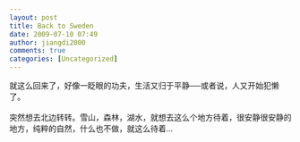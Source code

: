 ```yaml
---
layout: post
title: Back to Sweden
date: 2009-07-10 07:49
author: jiangdi2000
comments: true
categories: [Uncategorized]
---
```

<div id="msgcns!C840C88DA912213B!1685" class="bvMsg"> 就这么回来了，好像一眨眼的功夫，生活又归于平静──或者说，人又开始犯懒了。<br /><br />突然想去北边转转。雪山，森林，湖水，就想去这么个地方待着，很安静很安静的地方，纯粹的自然，什么也不做，就这么待着…<br /></div>
